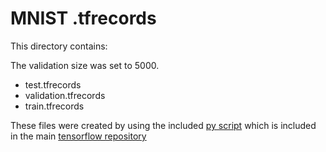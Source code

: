# MNIST .tfrecords

This directory contains:

The validation size was set to 5000.

- test.tfrecords
- validation.tfrecords
- train.tfrecords

These files were created by using the included [py script](../make_records/convert_to_records.py) which is included in the main [tensorflow repository](https://github.com/tensorflow/tensorflow/blob/master/tensorflow/examples/how_tos/reading_data/convert_to_records.py)